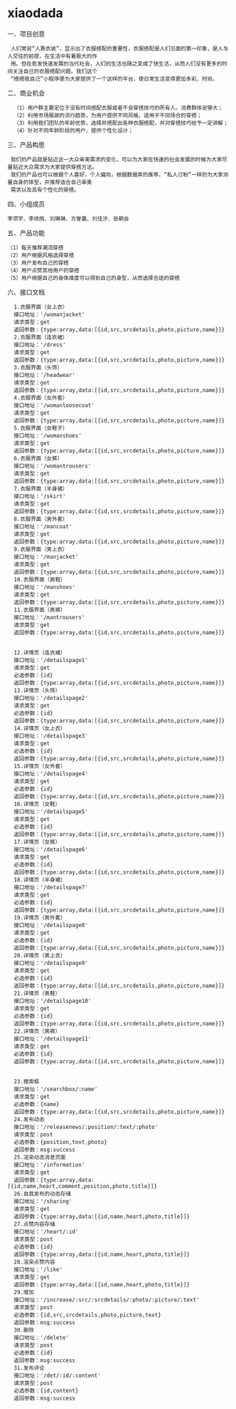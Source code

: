 # xiaodada
一、项目创意

     人们常说“人靠衣装”，显示出了衣服搭配的重要性，衣服搭配是人们见面的第一印象，是人与人交往的前提，在生活中有着极大的作
     用。但在愈发快速发展的当代社会，人们的生活也随之变成了快生活，从而人们没有更多的时间关注自己的衣服搭配问题。我们这个
     “搭搭我自己”小程序便为大家提供了一个这样的平台，使日常生活变得更加多彩、时尚。
二、商业机会

      （1）用户群主要定位于没有时间搭配衣服或者不会穿搭技巧的所有人。消费群体足够大；
      （2）利用市场服装的流行趋势，为用户提供不同风格、适用于不同场合的穿搭；
      （3）利用我们团队的年龄优势，选择并搭配出各种衣服搭配，并对穿搭技巧给予一定讲解；
      （4）针对不同年龄阶段的用户，提供个性化设计；
三、产品构思

     我们的产品就是贴近这一大众审美需求的变化，可以为大家在快速的社会发展的时候为大家尽量贴近大众需求为大家提供穿搭方法。
     我们的产品也可以根据个人喜好，个人偏向，根据数据库的推荐，“私人订制”一样的为大家测量自身的体型，并推荐适合自己审美
     需求以及具有个性化的穿搭。
四、小组成员

    李项宇、李欣雨、刘琳琳、方誉蔓、刘佳汐、张朝会
 五、产品功能

    （1）每天推荐潮流穿搭
    （2）用户根据风格选择穿搭
    （3）用户发布自己的穿搭
    （4）用户点赞其他用户的穿搭
    （5）用户根据自己的身体维度可以得到自己的身型，从而选择合适的穿搭
六、接口文档

      1.衣服界面（女上衣）
      接口地址：'/womanjacket'
      请求类型：get
      返回参数：{type:array,data:[{id,src,srcdetails,photo,picture,name}]}
      2.衣服界面（连衣裙）      
      接口地址：'/dress'
      请求类型：get
      返回参数：{type:array,data:[{id,src,srcdetails,photo,picture,name}]}
      3.衣服界面（头饰）    
      接口地址：'/headwear'
      请求类型：get
      返回参数：{type:array,data:[{id,src,srcdetails,photo,picture,name}]}
      4.衣服界面（女外套）      
      接口地址：'/womanloosecoat'
      请求类型：get
      返回参数：{type:array,data:[{id,src,srcdetails,photo,picture,name}]}
      5.衣服界面（女鞋子）     
      接口地址：'/womanshoes'
      请求类型：get
      返回参数：{type:array,data:[{id,src,srcdetails,photo,picture,name}]}
      6.衣服界面（女裤）    
      接口地址：'/womantrousers'
      请求类型：get
      返回参数：{type:array,data:[{id,src,srcdetails,photo,picture,name}]}
      7.衣服界面（半身裙）   
      接口地址：'/skirt'
      请求类型：get
      返回参数：{type:array,data:[{id,src,srcdetails,photo,picture,name}]}
      8.衣服界面（男外套）     
      接口地址：'/mancoat'
      请求类型：get
      返回参数：{type:array,data:[{id,src,srcdetails,photo,picture,name}]}
      9.衣服界面（男上衣）      
      接口地址：'/manjacket'
      请求类型：get
      返回参数：{type:array,data:[{id,src,srcdetails,photo,picture,name}]}
      10.衣服界面（男鞋）     
      接口地址：'/manshoes'
      请求类型：get
      返回参数：{type:array,data:[{id,src,srcdetails,photo,picture,name}]}
      11.衣服界面（男裤）    
      接口地址：'/mantrousers'
      请求类型：get
      返回参数：{type:array,data:[{id,src,srcdetails,photo,picture,name}]}


      12.详情页（连衣裙）     
      接口地址：'/detailspage1'
      请求类型：get
      必选参数：{id}
      返回参数：{type:array,data:[{id,src,srcdetails,photo,picture,name}]}
      13.详情页（头饰）      
      接口地址：'/detailspage2'
      请求类型：get
      必选参数：{id}
      返回参数：{type:array,data:[{id,src,srcdetails,photo,picture,name}]}
      14.详情页（女上衣）      
      接口地址：'/detailspage3'
      请求类型：get
      必选参数：{id}
      返回参数：{type:array,data:[{id,src,srcdetails,photo,picture,name}]}
      15.详情页（女外套）      
      接口地址：'/detailspage4'
      请求类型：get
      必选参数：{id}
      返回参数：{type:array,data:[{id,src,srcdetails,photo,picture,name}]}
      16.详情页（女鞋）    
      接口地址：'/detailspage5'
      请求类型：get
      必选参数：{id}
      返回参数：{type:array,data:[{id,src,srcdetails,photo,picture,name}]}
      17.详情页（女裤）     
      接口地址：'/detailspage6'
      请求类型：get
      必选参数：{id}
      返回参数：{type:array,data:[{id,src,srcdetails,photo,picture,name}]}
      18.详情页（半身裙）     
      接口地址：'/detailspage7'
      请求类型：get
      必选参数：{id}
      返回参数：{type:array,data:[{id,src,srcdetails,photo,picture,name}]}
      19.详情页（男外套）      
      接口地址：'/detailspage8'
      请求类型：get
      必选参数：{id}
      返回参数：{type:array,data:[{id,src,srcdetails,photo,picture,name}]}
      20.详情页（男上衣）     
      接口地址：'/detailspage9'
      请求类型：get
      必选参数：{id}
      返回参数：{type:array,data:[{id,src,srcdetails,photo,picture,name}]}
      21.详情页（男鞋）    
      接口地址：'/detailspage10'
      请求类型：get
      必选参数：{id}
      返回参数：{type:array,data:[{id,src,srcdetails,photo,picture,name}]}
      22.详情页（男裤）      
      接口地址：'/detailspage11'
      请求类型：get
      必选参数：{id}
      返回参数：{type:array,data:[{id,src,srcdetails,photo,picture,name}]}


      23.搜索框      
      接口地址：'/searchbox/:name'
      请求类型：get
      必选参数：{name}
      返回参数：{type:array,data:[{id,src,srcdetails,photo,picture,name}]}
      24.发布动态       
      接口地址：'/releasenews/:position/:text/:photo'
      请求类型：post
      必选参数：{position,text,photo}
      返回参数：msg:success
      25.渲染动态消息页面        
      接口地址：'/information'
      请求类型：get
      返回参数：{type:array,data:[{id,name,heart,comment,position,photo,title}]}
      26.自我发布的动态存储        
      接口地址：'/sharing'
      请求类型：get
      返回参数：{type:array,data:[{id,name,heart,photo,title}]}
      27.点赞内容存储         
      接口地址：'/heart/:id'
      请求类型：post
      必选参数：{id}
      返回参数：{type:array,data:[{id,name,heart,photo,title}]}
      28.渲染点赞内容       
      接口地址：'/like'
      请求类型：get
      返回参数：{type:array,data:[{id,name,heart,photo,title}]}
      29.增加       
      接口地址：'/increase/:src/:srcdetails/:photo/:picture/:text'
      请求类型：post
      必选参数：{id,src,srcdetails,photo,picture,text}
      返回参数：msg:success
      30.删除     
      接口地址：'/delete'
      请求类型：post
      必选参数：{id}
      返回参数：msg:success
      31.发布评论     
      接口地址：'/det/:id/:content'
      请求类型：post
      必选参数：{id,content}
      返回参数：msg:success


